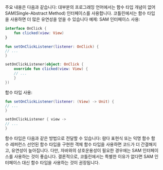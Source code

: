 주요 내용은 다음과 같습니다:
대부분의 프로그래밍 언어에서는 함수 타입 개념이 없어 SAM(Single-Abstract Method) 인터페이스를 사용합니다.
코틀린에서는 함수 타입을 사용하면 더 많은 유연성을 얻을 수 있습니다
예제:
SAM 인터페이스 사용:
```kotlin
interface OnClick {
    fun clicked(view: View)
}
    
fun setOnClickListener(listener: OnClick) {
// ...
}

setOnClickListener(object: OnClick {
    override fun clicked(view: View) {
    // ...
    }
})
```
함수 타입 사용:
```kotlin
fun setOnClickListener(listener: (View) -> Unit) {
// ...
}

setOnClickListener { view ->
// ...
}
```
함수 타입은 다음과 같은 방법으로 전달할 수 있습니다:
람다 표현식 또는 익명 함수
함수 레퍼런스
선언된 함수 타입을 구현한 객체
함수 타입을 사용하면 코드가 더 간결해지고, 유연성이 높아집니다.
다만, 자바와의 상호운용성이 필요한 경우에는 SAM 인터페이스를 사용하는 것이 좋습니다.
결론적으로, 코틀린에서는 특별한 이유가 없다면 SAM 인터페이스 대신 함수 타입을 사용하는 것이 권장됩니다.